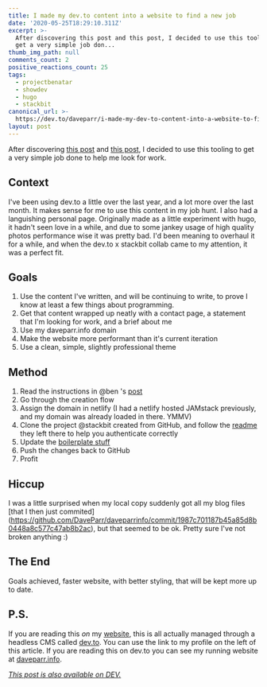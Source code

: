 ```yaml
---
title: I made my dev.to content into a website to find a new job
date: '2020-05-25T18:29:10.311Z'
excerpt: >-
  After discovering this post and this post, I decided to use this tooling to
  get a very simple job don...
thumb_img_path: null
comments_count: 2
positive_reactions_count: 25
tags:
  - projectbenatar
  - showdev
  - hugo
  - stackbit
canonical_url: >-
  https://dev.to/daveparr/i-made-my-dev-to-content-into-a-website-to-find-a-new-job-2kn5
layout: post
---
```

After discovering [this post](https://dev.to/stackbit/project-benatar-publishing-dev-powered-websites-with-stackbit-lfo) and [this post](https://dev.to/devteam/you-can-now-generate-self-hostable-static-blogs-right-from-your-dev-content-via-stackbit-7a5), I decided to use this tooling to get a very simple job done to help me look for work.

## Context

I've been using dev.to a little over the last year, and a lot more over the last month. It makes sense for me to use this content in my job hunt. I also had a languishing personal page. Originally made as a little experiment with hugo, it hadn't seen love in a while, and due to some jankey usage of high quality photos performance wise it was pretty bad. I'd been meaning to overhaul it for a while, and when the dev.to x stackbit collab came to my attention, it was a perfect fit.

## Goals

1. Use the content I've written, and will be continuing to write, to prove I know at least a few things about programming.
1. Get that content wrapped up neatly with a contact page, a statement that I'm looking for work, and a brief about me
1. Use my daveparr.info domain
1. Make the website more performant than it's current iteration
1. Use a clean, simple, slightly professional theme

## Method

1. Read the instructions in @ben 's [post](https://dev.to/devteam/you-can-now-generate-self-hostable-static-blogs-right-from-your-dev-content-via-stackbit-7a5)
1. Go through the creation flow
1. Assign the domain in netlify (I had a netlify hosted JAMstack previously, and my domain was already loaded in there. YMMV)
1. Clone the project @stackbit created from GitHub, and follow the [readme](https://github.com/DaveParr/daveparrinfo/blob/master/README.md) they left there to help you authenticate correctly
1. Update the [boilerplate stuff](https://github.com/DaveParr/daveparrinfo/commit/d8836e723d49ccd13f5655e7f58346dfa4ade17f)
1. Push the changes back to GitHub
1. Profit

## Hiccup

I was a little surprised when my local copy suddenly got all my blog files [that I then just commited]
(https://github.com/DaveParr/daveparrinfo/commit/1987c701187b45a85d8b0448a8c577c47ab8b2ac), but that seemed to be ok. Pretty sure I've not broken anything :)

## The End

Goals achieved, faster website, with better styling, that will be kept more up to date.

## P.S. 

If you are reading this _on_ my [website](daveparr.info), this is all actually managed through a headless CMS called [dev.to](dev.to). You can use the link to my profile on the left of this article. If you are reading this on dev.to you can see my running website at [daveparr.info](daveparr.info).

*[This post is also available on DEV.](https://dev.to/daveparr/i-made-my-dev-to-content-into-a-website-to-find-a-new-job-2kn5)*


<script>
const parent = document.getElementsByTagName('head')[0];
const script = document.createElement('script');
script.type = 'text/javascript';
script.src = 'https://cdnjs.cloudflare.com/ajax/libs/iframe-resizer/4.1.1/iframeResizer.min.js';
script.charset = 'utf-8';
script.onload = function() {
    window.iFrameResize({}, '.liquidTag');
};
parent.appendChild(script);
</script>    
